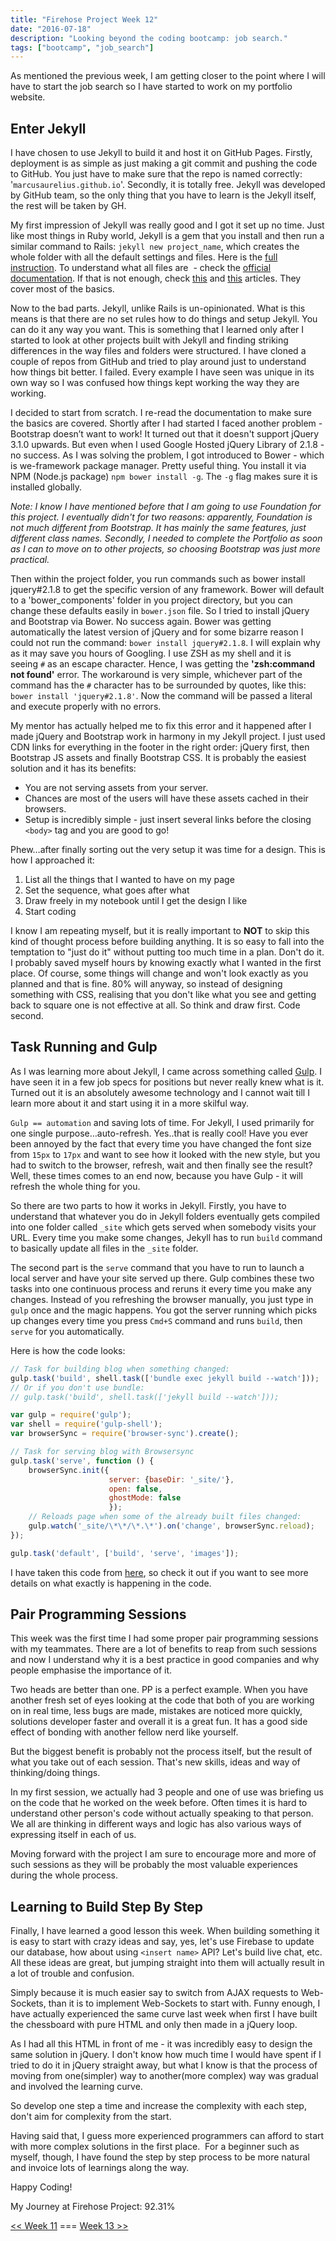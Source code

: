 ```yaml
---
title: "Firehose Project Week 12"
date: "2016-07-18"
description: "Looking beyond the coding bootcamp: job search."
tags: ["bootcamp", "job_search"]
---
```


As mentioned the previous week, I am getting closer to the point where I will have to start the job search so I have started to work on my portfolio website.

## Enter Jekyll

I have chosen to use Jekyll to build it and host it on GitHub Pages. Firstly, deployment is as simple as just making a git commit and pushing the code to GitHub. You just have to make sure that the repo is named correctly: '`marcusaurelius.github.io`'. Secondly, it is totally free. Jekyll was developed by GitHub team, so the only thing that you have to learn is the Jekyll itself, the rest will be taken by GH.

My first impression of Jekyll was really good and I got it set up no time. Just like most things in Ruby world, Jekyll is a gem that you install and then run a similar command to Rails: `jekyll new project_name`, which creates the whole folder with all the default settings and files. Here is the [full instruction](https://github.com/jekyll/jekyll). To understand what all files are  - check the [official documentation](https://jekyllrb.com/docs/home/). If that is not enough, check [this](https://scotch.io/tutorials/getting-started-with-jekyll-plus-a-free-bootstrap-3-starter-theme) and [this](http://jmcglone.com/guides/github-pages/) articles. They cover most of the basics.

Now to the bad parts. Jekyll, unlike Rails is un-opinionated. What is this means is that there are no set rules how to do things and setup Jekyll. You can do it any way you want. This is something that I learned only after I started to look at other projects built with Jekyll and finding striking differences in the way files and folders were structured. I have cloned a couple of repos from GitHub and tried to play around just to understand how things bit better. I failed. Every example I have seen was unique in its own way so I was confused how things kept working the way they are working.

I decided to start from scratch. I re-read the documentation to make sure the basics are covered. Shortly after I had started I faced another problem - Bootstrap doesn’t want to work! It turned out that it doesn't support jQuery 3.1.0 upwards. But even when I used Google Hosted jQuery Library of 2.1.8 - no success. As I was solving the problem, I got introduced to Bower - which is we-framework package manager. Pretty useful thing. You install it via NPM (Node.js package) `npm bower install -g`. The `-g` flag makes sure it is installed globally.

_Note: I know I have mentioned before that I am going to use Foundation for this project. I eventually didn't for two reasons: apparently, Foundation is not much different from Bootstrap. It has mainly the same features, just different class names. Secondly, I needed to complete the Portfolio as soon as I can to move on to other projects, so choosing Bootstrap was just more practical._

Then within the project folder, you run commands such as bower install jquery#2.1.8 to get the specific version of any framework. Bower will default to a 'bower_components' folder in you project directory, but you can change these defaults easily in `bower.json` file. So I tried to install jQuery and Bootstrap via Bower. No success again. Bower was getting automatically the latest version of jQuery and for some bizarre reason I could not run the command: `bower install jquery#2.1.8`. I will explain why as it may save you hours of Googling. I use ZSH as my shell and it is seeing `#` as an escape character. Hence, I was getting the **'zsh:command not found'** error. The workaround is very simple, whichever part of the command has the `#` character has to be surrounded by quotes, like this: `bower install 'jquery#2.1.8'`. Now the command will be passed a literal and execute properly with no errors.

My mentor has actually helped me to fix this error and it happened after I made jQuery and Bootstrap work in harmony in my Jekyll project. I just used CDN links for everything in the footer in the right order: jQuery first, then Bootstrap JS assets and finally Bootstrap CSS. It is probably the easiest solution and it has its benefits:

- You are not serving assets from your server.
- Chances are most of the users will have these assets cached in their browsers.
- Setup is incredibly simple - just insert several links before the closing `<body>` tag and you are good to go!

Phew…after finally sorting out the very setup it was time for a design. This is how I approached it:

1. List all the things that I wanted to have on my page
2. Set the sequence, what goes after what
3. Draw freely in my notebook until I get the design I like
4. Start coding

I know I am repeating myself, but it is really important to **NOT** to skip this kind of thought process before building anything. It is so easy to fall into the temptation to "just do it" without putting too much time in a plan. Don't do it. I probably saved myself hours by knowing exactly what I wanted in the first place. Of course, some things will change and won't look exactly as you planned and that is fine. 80% will anyway, so instead of designing something with CSS, realising that you don't like what you see and getting back to square one is not effective at all. So think and draw first. Code second.

## Task Running and Gulp

As I was learning more about Jekyll, I came across something called [Gulp](http://gulpjs.com/). I have seen it in a few job specs for positions but never really knew what is it. Turned out it is an absolutely awesome technology and I cannot wait till I learn more about it and start using it in a more skilful way.

`Gulp == automation` and saving lots of time. For Jekyll, I used primarily for one single purpose…auto-refresh. Yes..that is really cool! Have you ever been annoyed by the fact that every time you have changed the font size from `15px` to `17px` and want to see how it looked with the new style, but you had to switch to the browser, refresh, wait and then finally see the result? Well, these times comes to an end now, because you have Gulp - it will refresh the whole thing for you.

So there are two parts to how it works in Jekyll. Firstly, you have to understand that whatever you do in Jekyll folders eventually gets compiled into one folder called `_site` which gets served when somebody visits your URL. Every time you make some changes, Jekyll has to run `build` command to basically update all files in the `_site` folder.

The second part is the `serve` command that you have to run to launch a local server and have your site served up there. Gulp combines these two tasks into one continuous process and reruns it every time you make any changes. Instead of you refreshing the browser manually, you just type in `gulp` once and the magic happens. You got the server running which picks up changes every time you press `Cmd+S` command and runs `build`, then `serve` for you automatically.

Here is how the code looks:

```javascript
// Task for building blog when something changed:
gulp.task('build', shell.task(['bundle exec jekyll build --watch']));
// Or if you don't use bundle:
// gulp.task('build', shell.task(['jekyll build --watch']));

var gulp = require('gulp');
var shell = require('gulp-shell');
var browserSync = require('browser-sync').create();

// Task for serving blog with Browsersync
gulp.task('serve', function () {
    browserSync.init({
                      server: {baseDir: '_site/'},
                      open: false,
                      ghostMode: false
                      });
    // Reloads page when some of the already built files changed:
    gulp.watch('_site/\*\*/\*.\*').on('change', browserSync.reload);
});

gulp.task('default', ['build', 'serve', 'images']);
```

I have taken this code from [here](https://nvbn.github.io/2015/06/19/jekyll-browsersync/), so check it out if you want to see more details on what exactly is happening in the code.

## Pair Programming Sessions

This week was the first time I had some proper pair programming sessions with my teammates. There are a lot of benefits to reap from such sessions and now I understand why it is a best practice in good companies and why people emphasise the importance of it.

Two heads are better than one. PP is a perfect example. When you have another fresh set of eyes looking at the code that both of you are working on in real time, less bugs are made, mistakes are noticed more quickly, solutions developer faster and overall it is a great fun. It has a good side effect of bonding with another fellow nerd like yourself.

But the biggest benefit is probably not the process itself, but the result of what you take out of each session. That's new skills, ideas and way of thinking/doing things.

In my first session, we actually had 3 people and one of use was briefing us on the code that he worked on the week before. Often times it is hard to understand other person's code without actually speaking to that person. We all are thinking in different ways and logic has also various ways of expressing itself in each of us.

Moving forward with the project I am sure to encourage more and more of such sessions as they will be probably the most valuable experiences during the whole process.

## Learning to Build Step By Step

Finally, I have learned a good lesson this week. When building something it is easy to start with crazy ideas and say, yes, let's use Firebase to update our database, how about using `<insert name>` API? Let's build live chat, etc. All these ideas are great, but jumping straight into them will actually result in a lot of trouble and confusion.

Simply because it is much easier say to switch from AJAX requests to Web-Sockets, than it is to implement Web-Sockets to start with. Funny enough, I have actually experienced the same curve last week when first I have built  the chessboard with pure HTML and only then made in a jQuery loop.

As I had all this HTML in front of me - it was incredibly easy to design the same solution in jQuery. I don't know how much time I would have spent if I tried to do it in jQuery straight away, but what I know is that the process of moving from one(simpler) way to another(more complex) way was gradual and involved the learning curve.

So develop one step a time and increase the complexity with each step, don't aim for complexity from the start.

Having said that, I guess more experienced programmers can afford to start with more complex solutions in the first place.  For a beginner such as myself, though, I have found the step by step process to be more natural and invoice lots of learnings along the way.

Happy Coding!

My Journey at Firehose Project: 92.31%

[<< Week 11](/posts/firehose-project-week-11) === [Week 13 >>](/posts/firehose-project-week-13)
